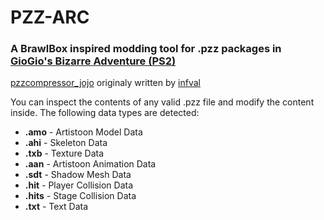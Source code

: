 # PZZ-ARC
### A BrawlBox inspired modding tool for .pzz packages in [GioGio's Bizarre Adventure (PS2)](https://jojowiki.com/GioGio%27s_Bizarre_Adventure)
[pzzcompressor_jojo](https://github.com/infval/pzzcompressor_jojo) originaly written by [infval](https://github.com/infval)<br/>

You can inspect the contents of any valid .pzz file and modify the content  inside. The following data types are detected:
* **.amo** - Artistoon Model Data
* **.ahi** - Skeleton Data
* **.txb** - Texture Data
* **.aan** - Artistoon Animation Data
* **.sdt** - Shadow Mesh Data
* **.hit** - Player Collision Data
* **.hits** - Stage Collision Data
* **.txt** - Text Data
